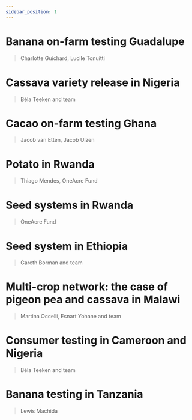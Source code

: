 ```yaml
---
sidebar_position: 1
---
```


# Banana on-farm testing Guadalupe

> Charlotte Guichard, Lucile Tonuitti

# Cassava variety release in Nigeria

> Béla Teeken and team

# Cacao on-farm testing Ghana

> Jacob van Etten, Jacob Ulzen

# Potato in Rwanda

> Thiago Mendes, OneAcre Fund

# Seed systems in Rwanda 

> OneAcre Fund

# Seed system in Ethiopia

> Gareth Borman and team 

# Multi-crop network: the case of pigeon pea and cassava in Malawi

> Martina Occelli, Esnart Yohane and team 

# Consumer testing in Cameroon and Nigeria

> Béla Teeken and team

# Banana testing in Tanzania

> Lewis Machida